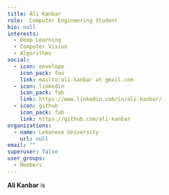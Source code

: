 ```yaml
---
title: Ali Kanbar
role:  Computer Engineering Student
bio: null
interests:
  - Deep Learning
  - Computer Vision
  - Algorithms
social:
  - icon: envelope
    icon_pack: fas
    link: mailto:ali-kanbar at gmail.com
  - icon: linkedin
    icon_pack: fab
    link: https://www.linkedin.com/in/ali-kanbar/
  - icon: github
    icon_pack: fab
    link: https://github.com/ali-kanbar
organizations:
  - name: Lebanese University
    url: null
email: ""
superuser: false
user_groups:
  - Members
---
```

**Ali Kanbar** is 